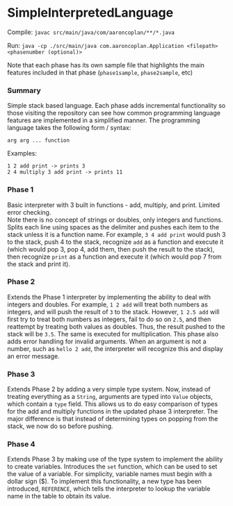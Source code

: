 # SimpleInterpretedLanguage

Compile: `javac src/main/java/com/aaroncoplan/**/*.java`

Run: `java -cp ./src/main/java com.aaroncoplan.Application <filepath> <phasenumber (optional)>`

Note that each phase has its own sample file that highlights the main features included in that phase (`phase1sample`, `phase2sample`, etc)

### Summary

Simple stack based language.  Each phase adds incremental functionality so those visiting the repository can see how
common programming language features are implemented in a simplified manner.  The programming language takes the following form / syntax:

`arg arg ... function`

Examples:

```
1 2 add print -> prints 3
2 4 multiply 3 add print -> prints 11
```

### Phase 1

Basic interpreter with 3 built in functions - add, multiply, and print.  Limited error checking.  
Note there is no concept of strings or doubles, only integers and functions.
Splits each line using spaces as the delimiter and pushes each item to the stack unless it is a function name.
For example, `3 4 add print` would push 3 to the stack, push 4 to the stack, recognize `add` as a function and execute it
(which would pop 3, pop 4, add them, then push the result to the stack), then recognize `print` as a function and execute it
(which would pop 7 from the stack and print it).

### Phase 2

Extends the Phase 1 interpreter by implementing the ability to deal with integers and doubles.
For example, `1 2 add` will treat both numbers as integers, and will push the result of `3` to the stack.
However, `1 2.5 add` will first try to treat both numbers as integers, fail to do so on `2.5`, and then reattempt by
treating both values as doubles.  Thus, the result pushed to the stack will be `3.5`.  The same is executed for multiplication.
This phase also adds error handling for invalid arguments.  When an argument is not a number, such as `hello 2 add`,
the interpreter will recognize this and display an error message.

### Phase 3

Extends Phase 2 by adding a very simple type system.  Now, instead of treating everything as a `String`, arguments are 
typed into `Value` objects, which contain a `type` field.  This allows us to do easy comparison of types for the add and
multiply functions in the updated phase 3 interpreter.  The major difference is that instead of determining types on popping
from the stack, we now do so before pushing.

### Phase 4

Extends Phase 3 by making use of the type system to implement the ability to create variables.  Introduces the `set` function,
which can be used to set the value of a variable.  For simplicity, variable names must begin with a dollar sign ($).
To implement this functionality, a new type has been introduced, `REFERENCE`, which tells the interpreter to lookup
the variable name in the table to obtain its value.